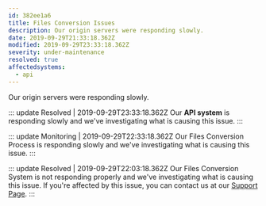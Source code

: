 ```yaml
---
id: 382ee1a6
title: Files Conversion Issues
description: Our origin servers were responding slowly.
date: 2019-09-29T21:33:18.362Z
modified: 2019-09-29T23:33:18.362Z
severity: under-maintenance
resolved: true
affectedsystems:
  - api
---
```


Our origin servers were responding slowly.


::: update Resolved | 2019-09-29T23:33:18.362Z
Our **API system** is responding slowly and we've investigating what is causing this issue.
:::

::: update Monitoring | 2019-09-29T22:33:18.362Z
Our Files Conversion Process is responding slowly and we've investigating what is causing this issue.
:::

::: update Resolved | 2019-09-29T22:03:18.362Z
Our Files Conversion System is not responding properly and we've investigating what is causing this issue. If you're affected by this issue, you can contact us at our [Support Page](https://demo.statusfy.co).
:::

